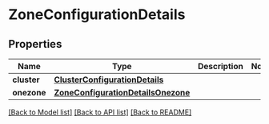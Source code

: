 # ZoneConfigurationDetails

## Properties
Name | Type | Description | Notes
------------ | ------------- | ------------- | -------------
**cluster** | [**ClusterConfigurationDetails**](ClusterConfigurationDetails.md) |  | 
**onezone** | [**ZoneConfigurationDetailsOnezone**](ZoneConfigurationDetailsOnezone.md) |  | 

[[Back to Model list]](../README.md#documentation-for-models) [[Back to API list]](../README.md#documentation-for-api-endpoints) [[Back to README]](../README.md)


